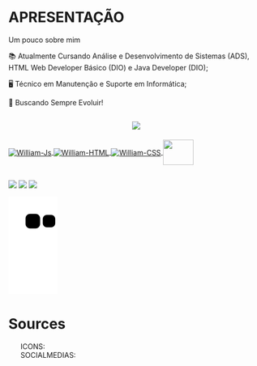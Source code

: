 # APRESENTAÇÃO
Um pouco sobre mim

📚 Atualmente Cursando Análise e Desenvolvimento de Sistemas (ADS), HTML Web Developer Básico (DIO) e Java Developer (DIO);

🖥 Técnico em Manutenção e Suporte em Informática;

🧬 Buscando Sempre Evoluir!

##

<div align="center">
  <a href="https://github.com/WFoSantos">
  <img height="180em" src="https://github-readme-stats.vercel.app/api?username=WFoSantos&show_icons=true&theme=algolia&count_private-true"/>
</div>
  </div>
<div style="display: inline_block"><br>
  <img align="center" alt="William-Js" height="40" width="60" src="https://cdn.jsdelivr.net/gh/devicons/devicon/icons/javascript/javascript-original.svg">
  <img align="center" alt="William-HTML" height="50" width="60" src="https://cdn.jsdelivr.net/gh/devicons/devicon/icons/html5/html5-original-wordmark.svg">
  <img align="center" alt="William-CSS" height="50" width="60" src="https://cdn.jsdelivr.net/gh/devicons/devicon/icons/css3/css3-original-wordmark.svg">
  <img align="center" alt"William-Py" height="50" width="60" src="https://cdn.jsdelivr.net/gh/devicons/devicon/icons/python/python-original.svg">
</div>

##

<div> 
  <a href="https://www.instagram.com/will.oliveirads/" target="_blank"><img src="https://img.shields.io/badge/-Instagram-%23E4405F?style=for-the-badge&logo=instagram&logoColor=white" target="_blank"></a>
  <a href = "mailto:williamoliveiradss@gmail.com"><img src="https://img.shields.io/badge/-Gmail-%23333?style=for-the-badge&logo=gmail&logoColor=white" target="_blank"></a>
  <a href="https://www.linkedin.com/in/williamoliveirads/" target="_blank"><img src="https://img.shields.io/badge/-LinkedIn-%230077B5?style=for-the-badge&logo=linkedin&logoColor=white" target="_blank"></a> 
  
  ![Snake animation](https://github.com/rafaballerini/rafaballerini/blob/output/github-contribution-grid-snake.svg)
  
  # Sources
  <div>
    <ul>
      <il>ICONS:<br><a href="https://devicon.dev" target="_blank"></a><src="ICONS"></il>
      <il>SOCIALMEDIAS: <br> <a href="https://shields.io" target="_blank"></il>
    </ul>
  </div>
